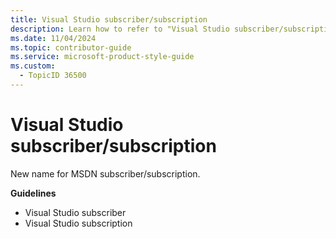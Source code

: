 ```yaml
---
title: Visual Studio subscriber/subscription
description: Learn how to refer to "Visual Studio subscriber/subscription" in your content.
ms.date: 11/04/2024
ms.topic: contributor-guide
ms.service: microsoft-product-style-guide
ms.custom:
  - TopicID 36500
---
```



# Visual Studio subscriber/subscription

New name for MSDN subscriber/subscription.  

**Guidelines**

- Visual Studio subscriber
- Visual Studio subscription  